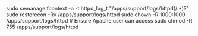 sudo semanage fcontext -a -t httpd_log_t "/apps/support/logs/httpd(/.*)?"
sudo restorecon -Rv /apps/support/logs/httpd
sudo chown -R 1000:1000 /apps/support/logs/httpd  # Ensure Apache user can access
sudo chmod -R 755 /apps/support/logs/httpd